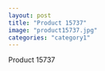```yaml
---
layout: post
title: "Product 15737"
image: "product15737.jpg"
categories: "category1"
---
```

Product 15737
